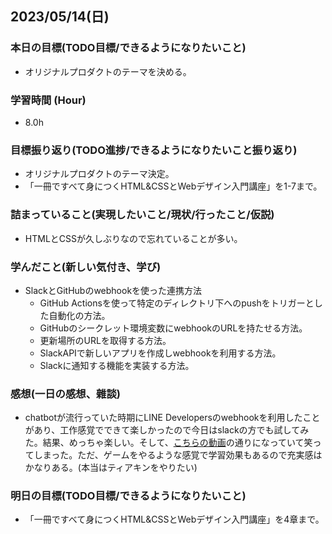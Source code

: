 ## 2023/05/14(日)

### 本日の目標(TODO目標/できるようになりたいこと)

- オリジナルプロダクトのテーマを決める。

### 学習時間 (Hour)

- 8.0h

### 目標振り返り(TODO進捗/できるようになりたいこと振り返り)

- オリジナルプロダクトのテーマ決定。
- 「一冊ですべて身につくHTML&CSSとWebデザイン入門講座」を1-7まで。

### 詰まっていること(実現したいこと/現状/行ったこと/仮説)

- HTMLとCSSが久しぶりなので忘れていることが多い。

### 学んだこと(新しい気付き、学び)

- SlackとGitHubのwebhookを使った連携方法
  - GitHub Actionsを使って特定のディレクトリ下へのpushをトリガーとした自動化の方法。
  - GitHubのシークレット環境変数にwebhookのURLを持たせる方法。
  - 更新場所のURLを取得する方法。
  - SlackAPIで新しいアプリを作成しwebhookを利用する方法。
  - Slackに通知する機能を実装する方法。

### 感想(一日の感想、雜談)

- chatbotが流行っていた時期にLINE Developersのwebhookを利用したことがあり、工作感覚でできて楽しかったので今日はslackの方でも試してみた。結果、めっちゃ楽しい。そして、[こちらの動画](https://www.youtube.com/shorts/8e7aepbk-1E)の通りになっていて笑ってしまった。ただ、ゲームをやるような感覚で学習効果もあるので充実感はかなりある。(本当はティアキンをやりたい)

### 明日の目標(TODO目標/できるようになりたいこと)

- 「一冊ですべて身につくHTML&CSSとWebデザイン入門講座」を4章まで。
